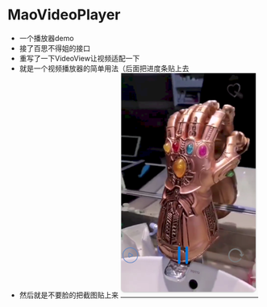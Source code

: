 # MaoVideoPlayer
- 一个播放器demo
- 接了百思不得姐的接口
- 重写了一下VideoView让视频适配一下
- 就是一个视频播放器的简单用法（后面把进度条贴上去
- 然后就是不要脸的把截图贴上来
![image](https://github.com/zangjunhao/MaoVideoPlayer/blob/master/jietu.PNG)

